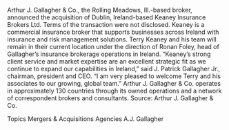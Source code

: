 Arthur J. Gallagher & Co., the Rolling Meadows, Ill.-based broker, announced the acquisition of Dublin, Ireland-based Keaney Insurance Brokers Ltd.
Terms of the transaction were not disclosed.
Keaney is a commercial insurance broker that supports businesses across Ireland with insurance and risk management solutions. Terry Keaney and his team will remain in their current location under the direction of Ronan Foley, head of Gallagher’s insurance brokerage operations in Ireland.
“Keaney’s strong client service and market expertise are an excellent strategic fit as we continue to expand our capabilities in Ireland,” said J. Patrick Gallagher Jr., chairman, president and CEO. “I am very pleased to welcome Terry and his associates to our growing, global team.”
Arthur J. Gallagher & Co. operates in approximately 130 countries through its owned operations and a network of correspondent brokers and consultants.
Source: Arthur J. Gallagher & Co.

Topics
Mergers & Acquisitions
Agencies
A.J. Gallagher
